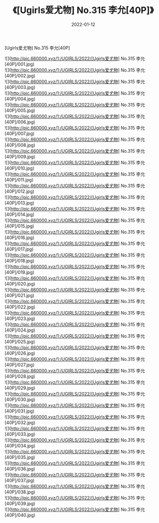 ﻿---
layout: post
title:  《[Ugirls爱尤物] No.315 李允[40P]》
date:   2022-01-12
img: http://pic.660000.xyz/1:/UGIRLS/2022/[Ugirls爱尤物] No.315 李允[40P]/000.jpg
categories: [美女, 清纯, 唯美]
---

[Ugirls爱尤物] No.315 李允[40P]

  ![](http://pic.660000.xyz/1:/UGIRLS/2022/[Ugirls爱尤物] No.315 李允[40P]/001.jpg) <br> ![](http://pic.660000.xyz/1:/UGIRLS/2022/[Ugirls爱尤物] No.315 李允[40P]/002.jpg) <br> ![](http://pic.660000.xyz/1:/UGIRLS/2022/[Ugirls爱尤物] No.315 李允[40P]/003.jpg) <br> ![](http://pic.660000.xyz/1:/UGIRLS/2022/[Ugirls爱尤物] No.315 李允[40P]/004.jpg) <br> ![](http://pic.660000.xyz/1:/UGIRLS/2022/[Ugirls爱尤物] No.315 李允[40P]/005.jpg) <br> ![](http://pic.660000.xyz/1:/UGIRLS/2022/[Ugirls爱尤物] No.315 李允[40P]/006.jpg) <br> ![](http://pic.660000.xyz/1:/UGIRLS/2022/[Ugirls爱尤物] No.315 李允[40P]/007.jpg) <br> ![](http://pic.660000.xyz/1:/UGIRLS/2022/[Ugirls爱尤物] No.315 李允[40P]/008.jpg) <br> ![](http://pic.660000.xyz/1:/UGIRLS/2022/[Ugirls爱尤物] No.315 李允[40P]/009.jpg) <br> ![](http://pic.660000.xyz/1:/UGIRLS/2022/[Ugirls爱尤物] No.315 李允[40P]/010.jpg) <br> ![](http://pic.660000.xyz/1:/UGIRLS/2022/[Ugirls爱尤物] No.315 李允[40P]/011.jpg) <br> ![](http://pic.660000.xyz/1:/UGIRLS/2022/[Ugirls爱尤物] No.315 李允[40P]/012.jpg) <br> ![](http://pic.660000.xyz/1:/UGIRLS/2022/[Ugirls爱尤物] No.315 李允[40P]/013.jpg) <br> ![](http://pic.660000.xyz/1:/UGIRLS/2022/[Ugirls爱尤物] No.315 李允[40P]/014.jpg) <br> ![](http://pic.660000.xyz/1:/UGIRLS/2022/[Ugirls爱尤物] No.315 李允[40P]/015.jpg) <br> ![](http://pic.660000.xyz/1:/UGIRLS/2022/[Ugirls爱尤物] No.315 李允[40P]/016.jpg) <br> ![](http://pic.660000.xyz/1:/UGIRLS/2022/[Ugirls爱尤物] No.315 李允[40P]/017.jpg) <br> ![](http://pic.660000.xyz/1:/UGIRLS/2022/[Ugirls爱尤物] No.315 李允[40P]/018.jpg) <br> ![](http://pic.660000.xyz/1:/UGIRLS/2022/[Ugirls爱尤物] No.315 李允[40P]/019.jpg) <br> ![](http://pic.660000.xyz/1:/UGIRLS/2022/[Ugirls爱尤物] No.315 李允[40P]/020.jpg) <br> ![](http://pic.660000.xyz/1:/UGIRLS/2022/[Ugirls爱尤物] No.315 李允[40P]/021.jpg) <br> ![](http://pic.660000.xyz/1:/UGIRLS/2022/[Ugirls爱尤物] No.315 李允[40P]/022.jpg) <br> ![](http://pic.660000.xyz/1:/UGIRLS/2022/[Ugirls爱尤物] No.315 李允[40P]/023.jpg) <br> ![](http://pic.660000.xyz/1:/UGIRLS/2022/[Ugirls爱尤物] No.315 李允[40P]/024.jpg) <br> ![](http://pic.660000.xyz/1:/UGIRLS/2022/[Ugirls爱尤物] No.315 李允[40P]/025.jpg) <br> ![](http://pic.660000.xyz/1:/UGIRLS/2022/[Ugirls爱尤物] No.315 李允[40P]/026.jpg) <br> ![](http://pic.660000.xyz/1:/UGIRLS/2022/[Ugirls爱尤物] No.315 李允[40P]/027.jpg) <br> ![](http://pic.660000.xyz/1:/UGIRLS/2022/[Ugirls爱尤物] No.315 李允[40P]/028.jpg) <br> ![](http://pic.660000.xyz/1:/UGIRLS/2022/[Ugirls爱尤物] No.315 李允[40P]/029.jpg) <br> ![](http://pic.660000.xyz/1:/UGIRLS/2022/[Ugirls爱尤物] No.315 李允[40P]/030.jpg) <br> ![](http://pic.660000.xyz/1:/UGIRLS/2022/[Ugirls爱尤物] No.315 李允[40P]/031.jpg) <br> ![](http://pic.660000.xyz/1:/UGIRLS/2022/[Ugirls爱尤物] No.315 李允[40P]/032.jpg) <br> ![](http://pic.660000.xyz/1:/UGIRLS/2022/[Ugirls爱尤物] No.315 李允[40P]/033.jpg) <br> ![](http://pic.660000.xyz/1:/UGIRLS/2022/[Ugirls爱尤物] No.315 李允[40P]/034.jpg) <br> ![](http://pic.660000.xyz/1:/UGIRLS/2022/[Ugirls爱尤物] No.315 李允[40P]/035.jpg) <br> ![](http://pic.660000.xyz/1:/UGIRLS/2022/[Ugirls爱尤物] No.315 李允[40P]/036.jpg) <br> ![](http://pic.660000.xyz/1:/UGIRLS/2022/[Ugirls爱尤物] No.315 李允[40P]/037.jpg) <br> ![](http://pic.660000.xyz/1:/UGIRLS/2022/[Ugirls爱尤物] No.315 李允[40P]/038.jpg) <br> ![](http://pic.660000.xyz/1:/UGIRLS/2022/[Ugirls爱尤物] No.315 李允[40P]/039.jpg) <br> ![](http://pic.660000.xyz/1:/UGIRLS/2022/[Ugirls爱尤物] No.315 李允[40P]/040.jpg) <br>